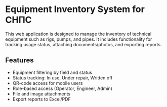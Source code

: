 # Equipment Inventory System for СНПС

This web application is designed to manage the inventory of technical equipment such as rigs, pumps, and pipes. It includes functionality for tracking usage status, attaching documents/photos, and exporting reports.

## Features
- Equipment filtering by field and status
- Status tracking: In use, Under repair, Written off
- QR-code access for mobile users
- Role-based access (Operator, Engineer, Admin)
- File and image attachments
- Export reports to Excel/PDF
